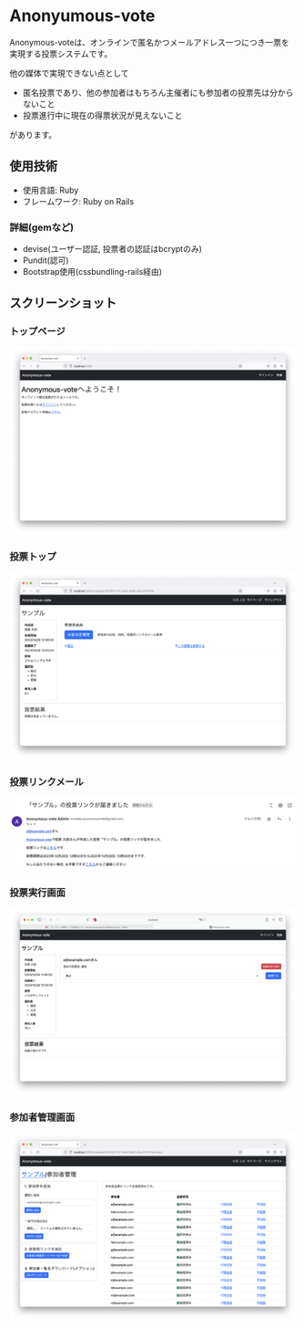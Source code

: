 # Anonyumous-vote

Anonymous-voteは、オンラインで匿名かつメールアドレス一つにつき一票を実現する投票システムです。

他の媒体で実現できない点として

+ 匿名投票であり、他の参加者はもちろん主催者にも参加者の投票先は分からないこと
+ 投票進行中に現在の得票状況が見えないこと

があります。

## 使用技術
+ 使用言語: Ruby
+ フレームワーク: Ruby on Rails

### 詳細(gemなど)
+ devise(ユーザー認証, 投票者の認証はbcryptのみ)
+ Pundit(認可)
+ Bootstrap使用(cssbundling-rails経由)

## スクリーンショット
### トップページ
![トップページの画像](/screenshots/pages/toppage.png)

### 投票トップ
![投票画面の画像](/screenshots/pages/voting.png)

### 投票リンクメール
![投票リンクメールの画像](/screenshots/email/voter/vote_link_arrived.png)

### 投票実行画面
![投票実行画面の画像](/screenshots/features/voting/voter/voted.png)

### 参加者管理画面
![参加者管理画面の画像](/screenshots/features/voters/all_delivered.png)